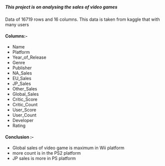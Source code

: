 ##### This project is on analysing the sales of video games
Data of 16719 rows and 16 columns. This data is taken from kaggle that with many users

#### Columns:-
* Name                
* Platform            
* Year_of_Release    
* Genre               
* Publisher           
* NA_Sales           
* EU_Sales           
* JP_Sales           
* Other_Sales        
* Global_Sales       
* Critic_Score       
* Critic_Count       
* User_Score         
* User_Count
* Developer           
* Rating             
  
#### Conclusion :-
* Global sales of video game is maximum in Wii platform
* more count is in the PS2 platform
* JP sales is more in PS platform


